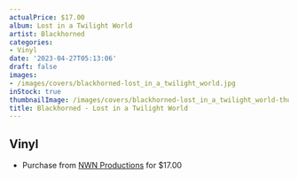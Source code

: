 ```yaml
---
actualPrice: $17.00
album: Lost in a Twilight World
artist: Blackhorned
categories:
- Vinyl
date: '2023-04-27T05:13:06'
draft: false
images:
- /images/covers/blackhorned-lost_in_a_twilight_world.jpg
inStock: true
thumbnailImage: /images/covers/blackhorned-lost_in_a_twilight_world-thumb.jpg
title: Blackhorned - Lost in a Twilight World
---
```


## Vinyl
* Purchase from [NWN Productions](http://shop.nwnprod.com/index.php?route=product/product&path=75&product_id=1623&sort=pd.name&order=ASC) for $17.00
